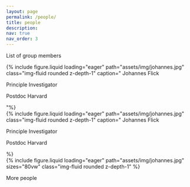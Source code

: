 ```yaml
---
layout: page
permalink: /people/
title: people
description:
nav: true
nav_order: 3
---
```


List of group members

<div class="row">
    <div class="col-sm mt-3 mt-md-0">
        {% include figure.liquid loading="eager" path="assets/img/johannes.jpg" class="img-fluid rounded z-depth-1" caption="
        Johannes Flick
        <p> Principle Investigator </p>
        <p> Postdoc Harvard  </p>
        "%}
    </div>
    <div class="col-sm mt-3 mt-md-0">
        {% include figure.liquid loading="eager" path="assets/img/johannes.jpg" class="img-fluid rounded z-depth-1" caption="
        Johannes Flick
        <p> Principle Investigator </p>
        <p> Postdoc Harvard  </p>%}
    </div>
    <div class="col-sm mt-3 mt-md-0">
        {% include figure.liquid loading="eager" path="assets/img/johannes.jpg" sizes="80vw" class="img-fluid rounded z-depth-1" %}
    </div>
</div>

More people
